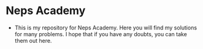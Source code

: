 # Neps Academy

- This is my repository for Neps Academy. Here you will find my solutions for many problems. I hope that if you have any doubts, you can take them out here.
